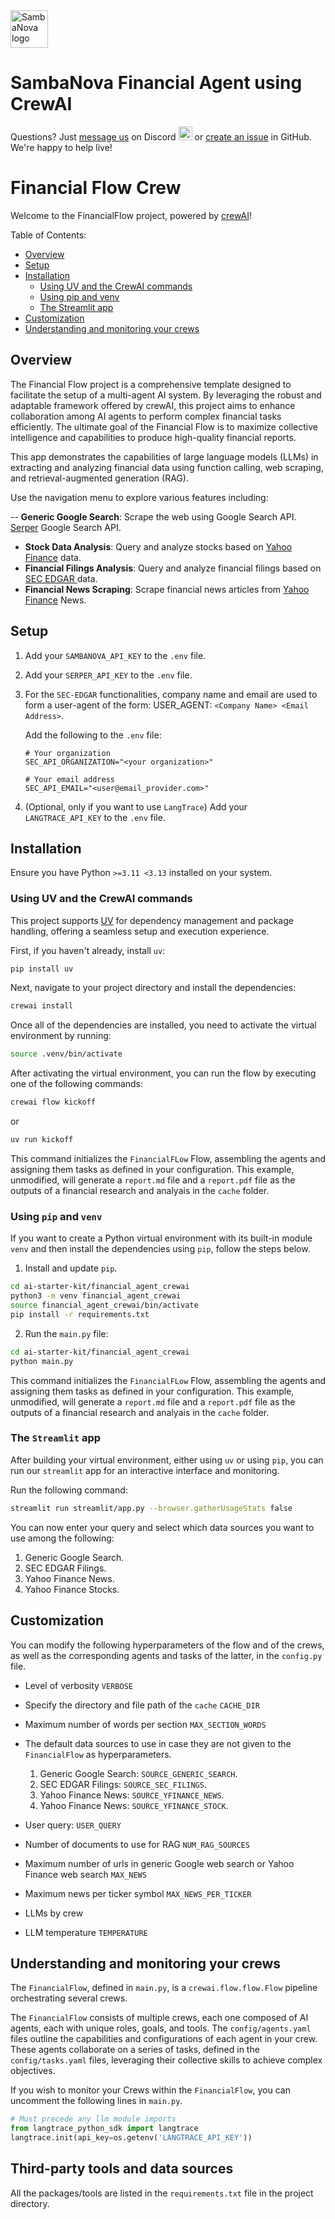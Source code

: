 
<a href="https://sambanova.ai/">
<picture>
 <source media="(prefers-color-scheme: dark)" srcset="../images/SambaNova-light-logo-1.png" height="60">
  <img alt="SambaNova logo" src="../images/SambaNova-dark-logo-1.png" height="60">
</picture>
</a>

SambaNova Financial Agent using CrewAI
======================

Questions? Just <a href="https://discord.gg/54bNAqRw" target="_blank">message us</a> on Discord <a href="https://discord.gg/54bNAqRw" target="_blank"><img src="https://github.com/sambanova/ai-starter-kit/assets/150964187/aef53b52-1dc0-4cbf-a3be-55048675f583" alt="Discord" width="22"/></a> or <a href="https://github.com/sambanova/ai-starter-kit/issues/new/choose" target="_blank">create an issue</a> in GitHub. We're happy to help live!

# Financial Flow Crew

Welcome to the FinancialFlow project, powered by [crewAI](https://crewai.com)!

Table of Contents:

- [Overview](#overview)
- [Setup](#setup)
- [Installation](#installation)
    - [Using UV and the CrewAI commands](#uv-crewai-commands)
    - [Using pip and venv](#pip-venv)
    - [The Streamlit app](#streamlit)
- [Customization](#customization)
- [Understanding and monitoring your crews](#understanding-monitoring)

## Overview

The Financial Flow project is a comprehensive template designed to facilitate the setup of a multi-agent AI system.
By leveraging the robust and adaptable framework offered by crewAI,
this project aims to enhance collaboration among AI agents to perform complex financial tasks efficiently.
The ultimate goal of the Financial Flow is to maximize collective intelligence and capabilities to produce high-quality financial reports.

This app demonstrates the capabilities of large language models (LLMs)
in extracting and analyzing financial data using function calling, web scraping,
and retrieval-augmented generation (RAG).

Use the navigation menu to explore various features including:

-- **Generic Google Search**: Scrape the web using Google Search API. 
    <a href="https://serper.dev/" target="_blank">Serper</a> Google Search API.
- **Stock Data Analysis**: Query and analyze stocks based on
    <a href="https://pypi.org/project/yfinance/" target="_blank">Yahoo Finance</a> data.
- **Financial Filings Analysis**: Query and analyze financial filings based on 
     <a href="https://www.sec.gov/edgar/search/" target="_blank">SEC EDGAR </a> data.
- **Financial News Scraping**: Scrape financial news articles from 
    <a href="https://uk.finance.yahoo.com/" target="_blank">Yahoo Finance</a> News.

## Setup

1. Add your `SAMBANOVA_API_KEY` to the `.env` file.

2. Add your `SERPER_API_KEY` to the `.env` file.

3. For the `SEC-EDGAR` functionalities, company name and email are used to form a user-agent of the form:
    USER_AGENT: ```<Company Name> <Email Address>```.

    Add the following to the `.env` file:
    ```
    # Your organization
    SEC_API_ORGANIZATION="<your organization>"

    # Your email address
    SEC_API_EMAIL="<user@email_provider.com>"
    ```

4. (Optional, only if you want to use `LangTrace`)
    Add your `LANGTRACE_API_KEY` to the `.env` file.
    
## Installation

Ensure you have Python `>=3.11 <3.13` installed on your system.

### Using UV and the CrewAI commands

This project supports [UV](https://docs.astral.sh/uv/) for dependency management and package handling,
offering a seamless setup and execution experience.

First, if you haven't already, install `uv`:

```bash
pip install uv
```

Next, navigate to your project directory and install the dependencies:

```bash
crewai install
```

Once all of the dependencies are installed, you need to activate the virtual environment by running:

```bash
source .venv/bin/activate
```

After activating the virtual environment, you can run the flow by executing one of the following commands:

```bash
crewai flow kickoff
```
or

```bash
uv run kickoff
```

This command initializes the `FinancialFLow` Flow, assembling the agents and assigning them tasks as defined in your configuration.
This example, unmodified, will generate a `report.md` file and a `report.pdf` file
as the outputs of a financial research and analyais in the `cache` folder.

### Using `pip` and `venv`

If you want to create a Python virtual environment with its built-in module `venv`
and then install the dependencies using `pip`,
follow the steps below.

1. Install and update `pip`.

```bash
cd ai-starter-kit/financial_agent_crewai
python3 -m venv financial_agent_crewai
source financial_agent_crewai/bin/activate
pip install -r requirements.txt
```

2. Run the `main.py` file:

```bash
cd ai-starter-kit/financial_agent_crewai
python main.py
```

This command initializes the `FinancialFLow` Flow, assembling the agents and assigning them tasks as defined in your configuration.
This example, unmodified, will generate a `report.md` file and a `report.pdf` file
as the outputs of a financial research and analyais in the `cache` folder.

### The `Streamlit` app
After building your virtual environment, either using `uv` or using `pip`,
you can run our `streamlit` app for an interactive interface and monitoring.

Run the following command:

```bash
streamlit run streamlit/app.py --browser.gatherUsageStats false 
```

You can now enter your query and select which data sources you want to use among the following:
1. Generic Google Search.
2. SEC EDGAR Filings.
3. Yahoo Finance News.
4. Yahoo Finance Stocks.

## Customization
You can modify the following hyperparameters of the flow and of the crews,
as well as the corresponding agents and tasks of the latter,
in the `config.py` file.

- Level of verbosity
    `VERBOSE`

- Specify the directory and file path of the `cache`
    `CACHE_DIR`

- Maximum number of words per section
    `MAX_SECTION_WORDS`

- The default data sources to use in case they are not given to the `FinancialFlow` as hyperparameters.
    1. Generic Google Search: `SOURCE_GENERIC_SEARCH`.
    2. SEC EDGAR Filings: `SOURCE_SEC_FILINGS`.
    3. Yahoo Finance News: `SOURCE_YFINANCE_NEWS`.
    4. Yahoo Finance News: `SOURCE_YFINANCE_STOCK`.

- User query:
    `USER_QUERY`

- Number of documents to use for RAG
    `NUM_RAG_SOURCES`

- Maximum number of urls in generic Google web search or Yahoo Finance web search
    `MAX_NEWS`

- Maximum news per ticker symbol
    `MAX_NEWS_PER_TICKER`

- LLMs by crew

- LLM temperature
    `TEMPERATURE`

## Understanding and monitoring your crews

The `FinancialFlow`, defined in `main.py`, is a `crewai.flow.flow.Flow` pipeline orchestrating several crews.

The `FinancialFlow` consists of multiple crews, each one composed of AI agents, each with unique roles, goals, and tools.
The `config/agents.yaml` files outline the capabilities and configurations of each agent in your crew.
These agents collaborate on a series of tasks, defined in the `config/tasks.yaml` files,
leveraging their collective skills to achieve complex objectives.

If you wish to monitor your Crews within the `FinancialFlow`, you can uncomment the following lines in `main.py`.

```python
# Must precede any llm module imports
from langtrace_python_sdk import langtrace
langtrace.init(api_key=os.getenv('LANGTRACE_API_KEY'))
```

## Third-party tools and data sources

All the packages/tools are listed in the `requirements.txt` file in the project directory.

